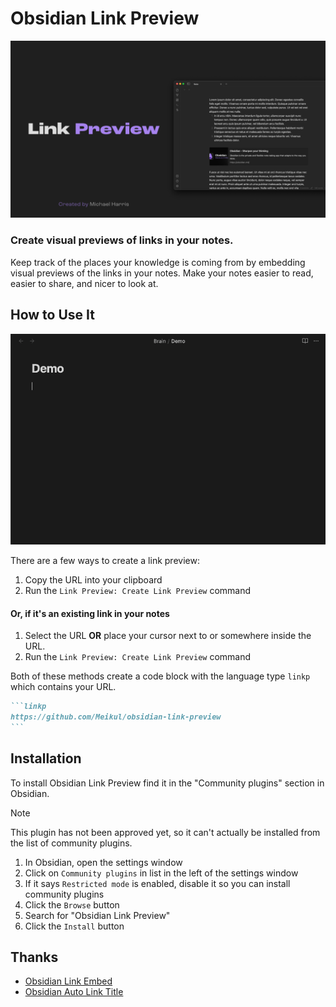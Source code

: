 
# Obsidian Link Preview
![Link Preview Banner](https://github.com/Meikul/obsidian-link-preview/blob/master/Link%20Preview%20Brand.png?raw=true)
### Create visual previews of links in your notes.
Keep track of the places your knowledge is coming from by embedding visual previews of the links in your notes. Make your notes easier to read, easier to share, and nicer to look at.

## How to Use It
![Plugin Demonstration GIF](https://github.com/Meikul/obsidian-link-preview/blob/master/Link%20Preview%20Demo.gif?raw=true)

There are a few ways to create a link preview:
1. Copy the URL into your clipboard
2. Run the `Link Preview: Create Link Preview` command
#### Or, if it's an existing link in your notes
1. Select the URL **OR** place your cursor next to or somewhere inside the URL.
2. Run the `Link Preview: Create Link Preview` command

Both of these methods create a code block with the language type `linkp` which contains your URL.

````markdown
```linkp
https://github.com/Meikul/obsidian-link-preview
```
````

## Installation
To install Obsidian Link Preview find it in the "Community plugins" section in Obsidian.
> [!NOTE]
> This plugin has not been approved yet, so it can't actually be installed from the list of community plugins.
1. In Obsidian, open the settings window
2. Click on `Community plugins` in list in the left of the settings window
3. If it says `Restricted mode` is enabled, disable it so you can install community plugins
4. Click the `Browse` button
5. Search for "Obsidian Link Preview"
6. Click the `Install` button

## Thanks
- [Obsidian Link Embed](https://github.com/Seraphli/obsidian-link-embed)
- [Obsidian Auto Link Title](https://github.com/zolrath/obsidian-auto-link-title)
